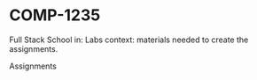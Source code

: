# COMP-1235
Full Stack School in:
Labs
context: materials needed to create the assignments.

 Assignments

